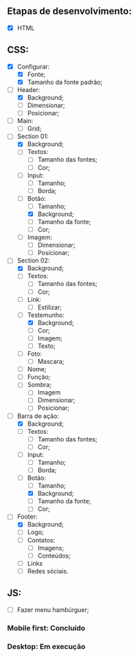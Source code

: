 ## Etapas de desenvolvimento:

- [x] HTML 

## CSS:
- [x] Configurar:
  - [x] Fonte;
  - [x] Tamanho da fonte padrão;

- [ ] Header:
  - [x] Background;
  - [ ] Dimensionar;
  - [ ] Posicionar;

- [ ] Main:
  - [ ] Grid;

- [ ] Section 01:
  - [x] Background;
  - [ ] Textos:
    - [ ] Tamanho das fontes;
    - [ ] Cor;
  - [ ] Input:
    - [ ] Tamanho;
    - [ ] Borda;
  - [ ] Botão:
    - [ ] Tamanho;
    - [x] Background;
    - [ ] Tamanho da fonte;
    - [ ] Cor;
  - [ ] Imagem:
    - [ ] Dimensionar;
    - [ ] Posicionar;

- [ ] Section 02:
  - [x] Background;
  - [ ] Textos:
    - [ ] Tamanho das fontes;
    - [ ] Cor;
  - [ ] Link:
    - [ ] Estilizar;
  - [ ] Testemunho:
    - [x] Background;
    - [ ] Cor;
    - [ ] Imagem;
    - [ ] Texto;
  - [ ] Foto:
    - [ ] Mascara;
  - [ ] Nome;
  - [ ] Função;
  - [ ] Sombra;
    - [ ] Imagem
    - [ ] Dimensionar;
    - [ ] Posicionar;

- [ ] Barra de ação:
  - [x] Background;
  - [ ] Textos:
    - [ ] Tamanho das fontes;
    - [ ] Cor;
  - [ ] Input:
    - [ ] Tamanho;
    - [ ] Borda;
  - [ ] Botão:
    - [ ] Tamanho;
    - [x] Background;
    - [ ] Tamanho da fonte;
    - [ ] Cor;

- [ ] Footer:
  - [x] Background;
  - [ ] Logo;
  - [ ] Contatos:
    - [ ] Imagens;
    - [ ] Conteúdos;
  - [ ] Links
  - [ ] Redes sóciais.

## JS:
- [ ] Fazer menu hambúrguer;


 ### Mobile first: Concluído
 ### Desktop: Em execução
